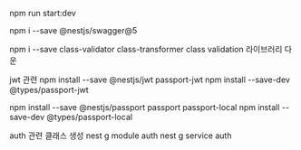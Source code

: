 
npm run start:dev

npm i --save @nestjs/swagger@5

npm i --save class-validator class-transformer 
class validation 라이브러리 다운

jwt 관련
npm install --save @nestjs/jwt passport-jwt
npm install --save-dev @types/passport-jwt

npm install --save @nestjs/passport passport passport-local
npm install --save-dev @types/passport-local

auth 관련 클래스 생성
nest g module auth
nest g service auth
